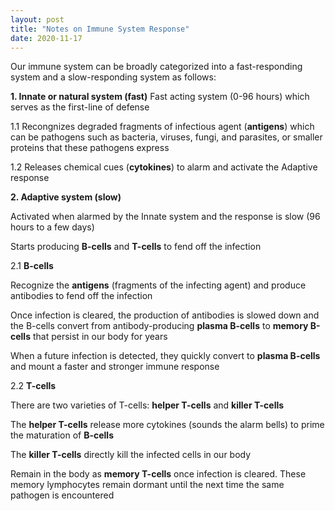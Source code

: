 ```yaml
---
layout: post
title: "Notes on Immune System Response"
date: 2020-11-17
---
```


Our immune system can be broadly categorized into a fast-responding system and a slow-responding system as follows:

**1. Innate or natural system (fast)**
Fast acting system (0-96 hours) which serves as the first-line of defense

1.1 Recongnizes degraded fragments of infectious agent (**antigens**) which can be pathogens such as bacteria, viruses, fungi, and parasites, or smaller proteins that these pathogens express

1.2 Releases chemical cues (**cytokines**) to alarm and activate the Adaptive response

    
**2. Adaptive system (slow)**

Activated when alarmed by the Innate system and the response is slow (96 hours to a few days)

Starts producing **B-cells** and **T-cells** to fend off the infection

2.1 **B-cells**

Recognize the **antigens** (fragments of the infecting agent) and produce antibodies to fend off the infection

Once infection is cleared, the production of antibodies is slowed down and the B-cells convert from antibody-producing **plasma B-cells** to **memory B-cells** that persist in our body for years

When a future infection is detected, they quickly convert to **plasma B-cells** and mount a faster and stronger immune response
    
2.2 **T-cells**

There are two varieties of T-cells: **helper T-cells** and **killer T-cells**

The **helper T-cells** release more cytokines (sounds the alarm bells) to prime the maturation of **B-cells**

The **killer T-cells** directly kill the infected cells in our body

Remain in the body as **memory T-cells** once infection is cleared. These memory lymphocytes remain dormant until the next time the same pathogen is encountered

